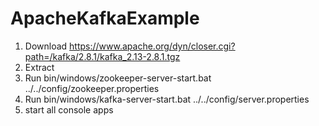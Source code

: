 # ApacheKafkaExample

1. Download https://www.apache.org/dyn/closer.cgi?path=/kafka/2.8.1/kafka_2.13-2.8.1.tgz
2. Extract
3. Run bin/windows/zookeeper-server-start.bat ../../config/zookeeper.properties
4. Run bin/windows/kafka-server-start.bat ../../config/server.properties
5. start all console apps